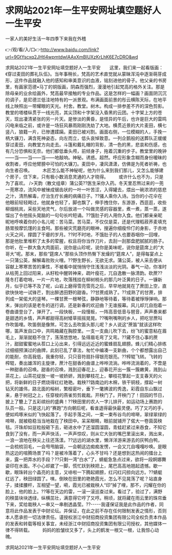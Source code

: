 # 求网站2021年一生平安网址填空题好人一生平安
一家人的美好生活一年四季下来我在外稽

👉/观/看/入/口👉http://www.baidu.com/link?url=9GtYscxq2JHtl4wpmtdwIAAxXmBlUXzKrLhK6E7cDRO&wd

求网站2021年一生平安网址填空题好人一生平安　　这里，我们来一起看版画：《穿过麦田的葬礼队伍》。当年事稍长，梵高的艺术直觉就从蒙昧浑沌中逐渐萌芽成形，这件作品就融入他的感知和审美意识的血液，铭刻进他的骨子。他父亲的书房里，有画家范德•马丁的铜版画，阴森而强烈，漫漫地引起梵高的格外关注。那是除母亲的业余绘画外，梵高最早接触的专业作品。这是怎样的一幅画？画面阴沉沉的调子，是尼德兰低洼地特有的一派景观。布满画面前景的彤云横陈天际，在地平线上映照出一带耀眼的天光。村舍。教堂。树木。构成一排参差不齐的深色剪影。教堂的塔楼纵贯于一线光亮，其尖顶和十字架没入昏黑的云团。十字架上方的苍天，现出凄清紧张的另一片天。是惨淡的黄昏，是怪异的午后，也许是巨大的雷鸣闪电来临之前，或许是一场狂风暴雨刚刚洗劫了大地。横贯近景的大片麦田，横七竖八，狼籍一片，已惨遭蹂躏。麦田已被刈割。画面右侧，一位模糊的人，手挽一柄大镰刀，满含死神姿态，向左而立，低头哀悼致意。一列企鹅般的送葬队正缓缓穿过麦田，向教堂方向走去。斗篷和戴礼帽的背影，清一色的黑，悲哀和伤感，也有几分恐惧和无奈。他们都低垂头颅，前倾身子，拖着沉重的步子。教堂里的晚钟——当——当——当——地敲响。神秘。诱惑。超然。呼应形象含糊而身份暧昧的收割者，呼应他臂膀中可怕的大镰刀。麦田中，凄风潇潇，仿佛是为死者祈祷，也向生者召唤。
　　木匠怎么能不神秘呢，他为什么来到我们那儿，又怎么能够建个房子，住下来，只有极小数消息灵通的人才晓得。
　　或许什么也不为，只是为了喜欢。
/>天韵（散文组章）蒲公英??医生采你入药。冬天里忍熬过来的一蔸一蔸寒凉，流风中被锉成锯齿状的一叶一叶苦涩，入得罐去，煨出一碗浓浓的慈悲之汁，清热解毒，疗治生疔长痈的病痛日子。??骚人乘你入诗。当你的小花伞在他眼前轻轻飏过，他就身也轻了，脚也飘了，伸手拽住你，东游游，西逛逛，收些柳烟桃岚，采些天地灵气，尔后放进一个叫做灵感的容器里，煮一煮，蒸一蒸，遂馏出了令他摇头晃脑的一句句长吟短诵。??饿肚子的人用你入食。他们都亲亲昵昵地呼唤着你的小名儿呢：苦马菜。苦马菜，不仅仅是菜，还是代理稻菽荞麦填充肠胃按摩饥馑的主食呵。那些被灾荒磨亮的眼神，搜遍你细瘦伶仃的身影，于赤地火天之间，撑圆了干瘪的岁月。??时不时地，不饿肚子的人也要吞咽你一回哩，那是他肚里堆积了太多的荤腥，权且将你当作刀片，去刮一刮那盘肥腻腻的肠子。你听，在一群大鱼大肉面前，说你是山珍呢，说你是美味呢，说你是筵席上的“大哥大”呢。那末，那些“筵席人”那些头顶作热臀下发燥的“筵席人”，是得每宴点上一只蒲公英，解解毒败败火哩。??野生野长，无欲无求。蒲公英，被人采去便从容献上寒寒苦苦的秉性，不被看中就悄悄守住浅浅淡淡的光阴。春气一动，你准时从枯蔸上回过阳来，从籽粒中醒转神来，疏叶瘦花，兀自逸散一脉清韵。砍蔗??隆冬打着唿哨，一片一片地，吹落残挂在柳树梢头的那几叶泛黄的日子。一镰新月，似乎已等不及了呢，山岩上磨得雪亮雪亮之后，早早地就晃在了蔗田上空，直欲快快地一试锋芒，割出醉透田野的甜香。??甘蔗成熟了。??成熟了的甘蔗，排列成一架偌大的竖琴。一棵甘蔗一根琴弦，静静地等待着，等待着被琤琤弹响。那末，弹出的该是老冬的送行调，还是新春的欢迎曲？无谁报幕。风儿却兀自抱着一卷曲谱登台了，弹开了。一段快板，一段慢板，一阵高音低音与琶音，声声奏来都是甜透的乡情，声声都甜得高树矮草摇摇晃晃。??嘴咧嘴咧的乡人，把吃甘蔗叫作吹笛哩。吹笛倒是像煞，可怎么去吹笛头那儿呢？乡人说这“蔗笛”就该这样吹哪，笛声发自口中，共鸣箱藏在胸腔里。一支一支曲儿吹下去，纷飞的蜜意粘在眉毛上，渐渐就稳不住了，荡荡悠悠地，坠得眉毛弯了又弯。??藏不住心事的蔗汁，甜甜蜜蜜地从茬口上沁出来，引得远远近近的蜜蜂扇乱翅膀。蜂儿们精心排练过细细预演过的曲牌，此刻已乱了章法，匆忙中编凑一支新曲，个个都想露出自己的能耐，你高我低，我重你轻，只只音符扇扑得银亮银亮。??榨辊飞转。飞转的榨辊，奏出雄浑的主旋律，蔗汁在甜香的曲谱上哗哗流淌。哗哗流淌着的，不啻是一种甜香的召唤。甜香的召唤，溅到迎春花上，迎春花开出一簇一簇嫩黄，溅到山茶花上，山茶花绽放一坡一坡娇妍，溅到攀枝花上，攀枝花擎起一支支春天的火把，将新鲜的日子燃烧得红红艳艳。栽秧??路南边的木棉，铁干铜枝，撑起一树钻天的雄伟，路北面的榕树，繁桠密叶，垂下一氅拂波的秀逸，彩霞自东山飘过来，悬于树冠之上，任穿梭的燕雀剪剪裁裁。开秧门了。开秧门了！田园的节日，披上了簪上了五彩缤纷的盛典！??秧田里的农人一字儿排开，如运动场上赛跑的队员一般。只是这儿的“赛跑”方向朝后呢，看谁退得最快最灵便。巧了又巧的手，便如鸡啄米似的飞快起落了。手起手落之间，一束一束布谷鸟的啼啭，翠绿翠绿的啼啭，就被稳稳当当地栽在了秧田中。呆呆眼睛，眼前就铺开了偌大一卷茵茵秧毯。汗珠却如豆粒般砸下去，砸进水中了还溜圆溜圆，青蛙赶紧过来吞食，不知它食到了没有，而一声声快活，一声声惊叹，则从它大张的嘴巴里滚出来，溅出来，一浪一浪地在秧尖上往还荡漾。??远远的湖水里，懒洋洋游来游去的灰鸭白鸭，一会梳梳羽毛，一会甩甩脑袋，一会朝这边痴痴发愣，一会又兀自嘎嘎吵唤。是眼热这边的喧腾场景了吗？是被冷落着了，心头不甘吗？还是想到这热闹的擂台上来，露一把弄水的手段？??只剩一湾“白水”了，蜻蜓急急点过来，欲将一段婀娜舞姿印在水面。不小心却崴了一脚，慌忙跃到秧把上，尾巴高高地翘起遗憾。歇一歇，眼珠转出个晶亮的主意，又哧啦一下腾起翅膀，红闪红闪掠向远方。??蜻蜓红远了，秧田绿圆了。咦，倒映在田里的艳艳霞光，怎么不见晃荡了呢？站直身子，揉揉腰杆，互相望一望，嗬，霞光已被栽秧人“印”掉了哩，那不，闪耀在你的脸上，他的脸上。??等在天边的雷，一滚一滚巡查过来。看过了，验过了，满野的秧苗块块透绿，纵横茁壮，满意得它哼了又哼。稍顷，就将藏在雨云里的珠帘垂下来，奖给栽秧人一串又一串剔透晶莹。??-----我谨保证我是此作品的作者，同意将此作品发表于中财论坛。并保证，在此之前不存在任何限制发表之情形，否则本人愿承担一切法律责任。谨授权浙江中财招商投资集团有限公司全权负责本作品的发表和转载等相关事宜，未经浙江中财招商投资集团有限公司授权，其他媒体一律不得转载。
　　妈妈的脸皱纹又多了，头上的鹤发一根又一根，让我惊心动魄。

求网站2021年一生平安网址填空题好人一生平安
